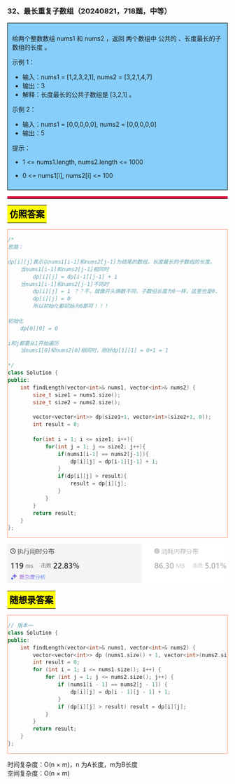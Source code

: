 ### 32、最长重复子数组（20240821，718题，中等）
<div style="border: 1px solid black; padding: 10px; background-color: LightSkyBlue;">

给两个整数数组 nums1 和 nums2 ，返回 两个数组中 公共的 、长度最长的子数组的长度 。

 

示例 1：

- 输入：nums1 = [1,2,3,2,1], nums2 = [3,2,1,4,7]
- 输出：3
- 解释：长度最长的公共子数组是 [3,2,1] 。

示例 2：

- 输入：nums1 = [0,0,0,0,0], nums2 = [0,0,0,0,0]
- 输出：5
 

提示：

- 1 <= nums1.length, nums2.length <= 1000
- 0 <= nums1[i], nums2[i] <= 100

  </p>
</div>

<hr style="border-top: 5px solid #DC143C;">
<table>
  <tr>
    <td bgcolor="Yellow" style="padding: 5px; border: 0px solid black;">
      <span style="font-weight: bold; font-size: 20px;color: black;">
      仿照答案 
      </span>
    </td>
  </tr>
</table>
<div style="padding: 0px; border: 1.5px solid LightSalmon; margin-bottom: 10px;">

```C++ {.line-numbers}
/*
思路：

dp[i][j]表示以nums1[i-1]和nums2[j-1]为结尾的数组，长度最长的子数组的长度。
    当nums1[i-1]和nums2[j-1]相同时
        dp[i][j] = dp[i-1][j-1] + 1
    当nums1[i-1]和nums2[j-1]不同时
        dp[i][j] = 1 ？？不，就像开头俩数不同，子数组长度为0一样，这里也是0.
        dp[i][j] = 0
        所以初始化都初始为0即可！！！

初始化
    dp[0][0] = 0

i和j都要从1开始遍历
    当nums1[0]和nums2[0]相同时，刚好dp[1][1] = 0+1 = 1

*/
class Solution {
public:
    int findLength(vector<int>& nums1, vector<int>& nums2) {
        size_t size1 = nums1.size();
        size_t size2 = nums2.size();

        vector<vector<int>> dp(size1+1, vector<int>(size2+1, 0));
        int result = 0;

        for(int i = 1; i <= size1; i++){
            for(int j = 1; j <= size2; j++){
                if(nums1[i-1] == nums2[j-1]){
                    dp[i][j] = dp[i-1][j-1] + 1;
                }
                if(dp[i][j] > result){
                    result = dp[i][j];
                }
            }
        }
        return result;
    }
};
```

</div>

![alt text](image/100bfa5f16018726dc401c180c4f96d.png)

<table>
  <tr>
    <td bgcolor="Yellow" style="padding: 5px; border: 0px solid black;">
      <span style="font-weight: bold; font-size: 20px;color: black;">
      随想录答案
      </span>
    </td>
  </tr>
</table>

<div style="padding: 0px; border: 1.5px solid LightSalmon; margin-bottom: 10px">

```C++ {.line-numbers}
// 版本一
class Solution {
public:
    int findLength(vector<int>& nums1, vector<int>& nums2) {
        vector<vector<int>> dp (nums1.size() + 1, vector<int>(nums2.size() + 1, 0));
        int result = 0;
        for (int i = 1; i <= nums1.size(); i++) {
            for (int j = 1; j <= nums2.size(); j++) {
                if (nums1[i - 1] == nums2[j - 1]) {
                    dp[i][j] = dp[i - 1][j - 1] + 1;
                }
                if (dp[i][j] > result) result = dp[i][j];
            }
        }
        return result;
    }
};
```
</div>

时间复杂度：O(n × m)，n 为A长度，m为B长度  
空间复杂度：O(n × m)

